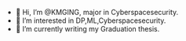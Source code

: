 - 👋 Hi, I’m @KMGING, major in Cyberspacesecurity.
- 👀 I’m interested in DP,ML,Cyberspacesecurity.
- 🌱 I’m currently writing my Graduation thesis.



<!---
KMGING/KMGING is a ✨ special ✨ repository because its `README.md` (this file) appears on your GitHub profile.
You can click the Preview link to take a look at your changes.
--->
